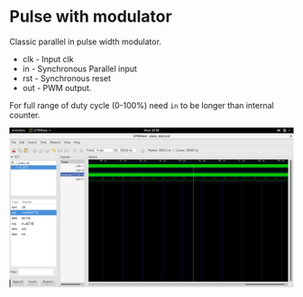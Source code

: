 # Pulse with modulator

Classic parallel in pulse width modulator.

* clk - Input clk
* in - Synchronous Parallel input
* rst - Synchronous reset
* out - PWM output.

For full range of duty cycle (0-100%) need `in` to be longer than internal counter.

![12 bit PWM output](waveform.png)